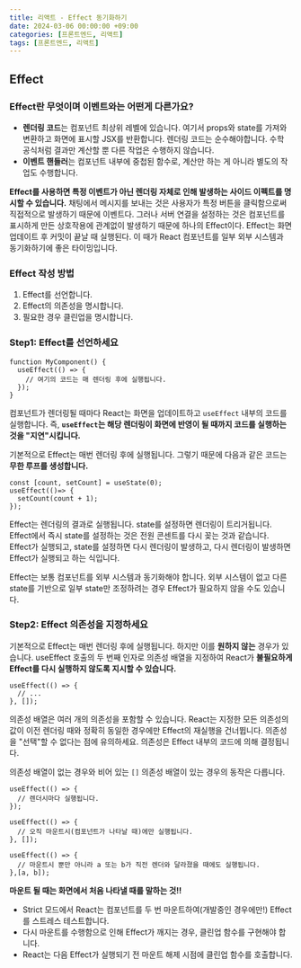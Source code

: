```yaml
---
title: 리액트 - Effect 동기화하기
date: 2024-03-06 00:00:00 +09:00
categories: [프론트엔드, 리액트]
tags: [프론트엔드, 리액트]
---
```


## Effect

### Effect란 무엇이며 이벤트와는 어떤게 다른가요?

- **렌더링 코드**는 컴포넌트 최상위 레벨에 있습니다. 여기서 props와 state를 가져와 변환하고 화면에 표시할 JSX를 반환합니다. 렌더링 코드는 순수해야합니다. 수학 공식처럼 결과만 계산할 뿐 다른 작업은 수행하지 않습니다.
- **이벤트 핸들러**는 컴포넌트 내부에 중첩된 함수로, 계산만 하는 게 아니라 별도의 작업도 수행합니다.

**Effect를 사용하면 특정 이벤트가 아닌 렌더링 자체로 인해 발생하는 사이드 이펙트를 명시할 수 있습니다.** 채팅에서 메시지를 보내는 것은 사용자가 특정 버튼을 클릭함으로써 직접적으로 발생하기 때문에 이벤트다. 그러나 서버 연결을 설정하는 것은 컴포넌트를 표시하게 만든 상호작용에 관계없이 발생하기 때문에 하나의 Effect이다. Effect는 화면 업데이트 후 커밋이 끝날 때 실행된다. 이 때가 React 컴포넌트를 일부 외부 시스템과 동기화하기에 좋은 타이밍입니다.

### Effect 작성 방법

1. Effect를 선언합니다.
2. Effect의 의존성을 명시합니다.
3. 필요한 경우 클린업을 명시합니다.

### Step1: Effect를 선언하세요

```
function MyComponent() {
  useEffect(() => {
    // 여기의 코드는 매 렌더링 후에 실행됩니다.
  });
}
```

컴포넌트가 렌더링될 때마다 React는 화면을 업데이트하고 `useEffect` 내부의 코드를 실행합니다. 즉, **`useEffect`는 해당 렌더링이 화면에 반영이 될 때까지 코드를 실행하는 것을 "지연"시킵니다.**

기본적으로 Effect는 매번 렌더링 후에 실행됩니다. 그렇기 때문에 다음과 같은 코드는 **무한 루프를 생성합니다.**

```
const [count, setCount] = useState(0);
useEffect(()=> {
  setCount(count + 1);
});
```

Effect는 렌더링의 결과로 실행됩니다. state를 설정하면 렌더링이 트리거됩니다. Effect에서 즉시 state를 설정하는 것은 전원 콘센트를 다시 꽂는 것과 같습니다. Effect가 실행되고, state를 설정하면 다시 렌더링이 발생하고, 다시 렌더링이 발생하면 Effect가 실행되고 하는 식입니다.

Effect는 보통 컴포넌트를 외부 시스템과 동기화해야 합니다. 외부 시스템이 없고 다른 state를 기반으로 일부 state만 조정하려는 경우 Effect가 필요하지 않을 수도 있습니다.

### Step2: Effect 의존성을 지정하세요

기본적으로 Effect는 매번 렌더링 후에 실행됩니다. 하지만 이를 **원하지 않는** 경우가 있습니다.
useEffect 호출의 두 번째 인자로 의존성 배열을 지정하여 React가 **불필요하게 Effect를 다시 실행하지 않도록 지시할 수 있습니다.**

```
useEffect(() => {
  // ...
}, []);
```

의존성 배열은 여러 개의 의존성을 포함할 수 있습니다. React는 지정한 모든 의존성의 값이 이전 렌더링 때와 정확히 동일한 경우에만 Effect의 재실행을 건너뜁니다.
의존성을 "선택"할 수 없다는 점에 유의하세요. 의존성은 Effect 내부의 코드에 의해 결정됩니다.

의존성 배열이 없는 경우와 비어 있는 `[]` 의존성 배열이 있는 경우의 동작은 다릅니다.

```
useEffect(() => {
  // 렌더시마다 실행됩니다.
});

useEffect(() => {
  // 오직 마운트시(컴포넌트가 나타날 때)에만 실행됩니다.
}, []);

useEffect(() => {
  // 마운트시 뿐만 아니라 a 또는 b가 직전 렌더와 달라졌을 때에도 실행됩니다.
},[a, b]);
```

**마운트 될 때는 화면에서 처음 나타낼 때를 말하는 것!!**

- Strict 모드에서 React는 컴포넌트를 두 번 마운트하여(개발중인 경우에만!) Effect를 스트레스 테스트합니다.
- 다시 마운트를 수행함으로 인해 Effect가 깨지는 경우, 클린업 함수를 구현해야 합니다.
- React는 다음 Effect가 실행되기 전 마운트 해제 시점에 클린업 함수를 호출합니다.
